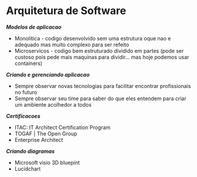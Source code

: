 # **Arquitetura de Software**
***Modelos de aplicacao***  
- Monolitica - codigo desenvolvido sem uma estrutura oque nao e adequado mas muito complexo para ser refeito
- Microservicos - codigo bem estruturado dividido em partes (pode ser custoso pois pede mais maquinas para dividir... mas hoje podemos usar containers)

***Criando e gerenciando aplicacao***  
- Sempre observar novas tecnologias para facilitar encontrar profissionais no futuro
- Sempre observar seu time para saber do que eles entendem para criar um ambiente acolhedor a todos

***Certificacoes***
- ITAC: IT Architect Certification Program
- TOGAF | The Open Group
- Enterprise Architect

***Criando diagramas***
- Microsoft visio 3D bluepint
- Lucidchart
